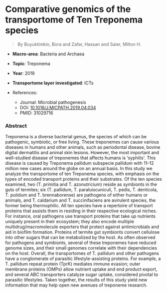 # Comparative genomics of the transportome of Ten Treponema species

> By Buyuktimkin, Bora and Zafar, Hassan and Saier, Milton H.

- **Macro-area**: Bacteria and Archaea
- **Topic**: Treponema
- **Year**: 2019
- **Transportome layer investigated**: ICTs

- References:
  - Journal: Microbial pathogenesis
  - DOI: [10.1016/J.MICPATH.2019.04.034](https://doi.org/10.1016/J.MICPATH.2019.04.034)
  - PMID: 31029716

### Abstract

Treponema is a diverse bacterial genus, the species of which can be pathogenic, symbiotic, or free living. These treponemes can cause various diseases in humans and other animals, such as periodontal disease, bovine digital dermatitis and animal skin lesions. However, the most important and well-studied disease of treponemes that affects humans is ‘syphilis'. This disease is caused by Treponema pallidum subspecie pallidum with 11–12 million new cases around the globe on an annual basis. In this study we analyze the transportome of ten Treponema species, with emphasis on the types of encoded transport proteins and their substrates. Of the ten species examined, two (T. primitia and T. azonutricium) reside as symbionts in the guts of termites; six (T. pallidum, T. paraluiscuniculi, T. pedis, T. denticola, T. putidum and T. brennaborense) are pathogens of either humans or animals, and T. caldarium and T. succinifaciens are avirulent species, the former being thermophilic. All ten species have a repertoire of transport proteins that assists them in residing in their respective ecological niches. For instance, oral pathogens use transport proteins that take up nutrients uniquely present in their ecosystem; they also encode multiple multidrug/macromolecule exporters that protect against antimicrobials and aid in biofilm formation. Proteins of termite gut symbionts convert cellulose into other sugars that can be metabolized by the host. As often observed for pathogens and symbionts, several of these treponemes have reduced genome sizes, and their small genomes correlate with their dependencies on the host. Overall, the transportomes of T. pallidum and other pathogens have a conglomerate of parasitic lifestyle-assisting proteins. For example, a T. pallidum repeat protein (TprK) mediates immune evasion; outer membrane proteins (OMPs) allow nutrient uptake and end product export, and several ABC transporters catalyze sugar uptake, considered pivotal to parasitic lifestyles. Taken together, the results of this study yield new information that may help open new avenues of treponeme research.
